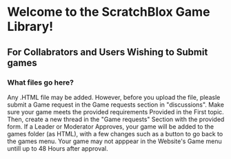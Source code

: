 # Welcome to the ScratchBlox Game Library!

## For Collabrators and Users Wishing to Submit games
### What files go here?
Any .HTML file may be added. However, before you upload the file, pleasle submit a Game request in the Game requests section in "discussions".
Make sure your game meets the provided requirements Provided in the First topic. Then, create a new thread in the "Game requests" Section with the provided form.
If a Leader or Moderator Approves, your game will be added to the games folder (as HTML), with a few changes such as a button to go back to the games menu.
Your game may not apppear in the Website's Game menu untill up to 48 Hours after approval.

